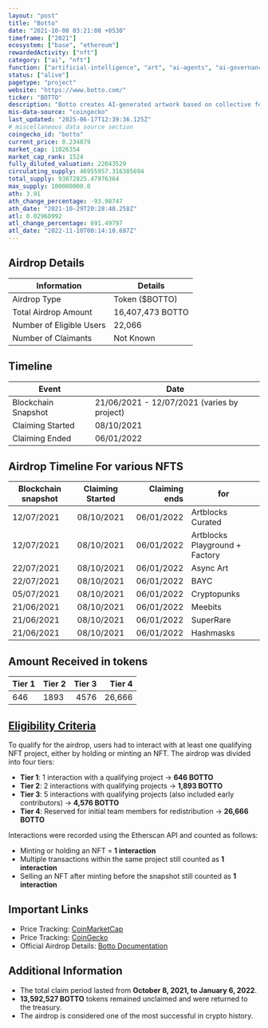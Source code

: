 ```yaml
---
layout: "post"
title: "Botto"
date: "2021-10-08 03:21:08 +0530"
timeframe: ["2021"]
ecosystem: ["base", "ethereum"]
rewardedActivity: ["nft"]
category: ["ai", "nft"]
function: ["artificial-intelligence", "art", "ai-agents", "ai-governance"]
status: ["alive"]
pagetype: "project"
website: "https://www.botto.com/"
ticker: "BOTTO"
description: "Botto creates AI-generated artwork based on collective feedback from the community, defining a new genre of art."
mis-data-source: "coingecko"
last_updated: "2025-06-17T12:39:36.125Z"
# miscellaneous data source section
coingecko_id: "botto"
current_price: 0.234879
market_cap: 11026354
market_cap_rank: 1524
fully_diluted_valuation: 22043529
circulating_supply: 46955957.316385694
total_supply: 93872825.47976364
max_supply: 100000000.0
ath: 3.91
ath_change_percentage: -93.98747
ath_date: "2021-10-29T20:28:40.258Z"
atl: 0.02968992
atl_change_percentage: 691.49797
atl_date: "2022-11-10T00:14:10.697Z"
---
```


## Airdrop Details

| Information              | Details          |
| ------------------------ | ---------------- |
| Airdrop Type             | Token ($BOTTO)   |
| Total Airdrop Amount     | 16,407,473 BOTTO |
| Number of Eligible Users | 22,066           |
| Number of Claimants      | Not Known        |

## Timeline

| Event               | Date                                        |
| ------------------- | ------------------------------------------- |
| Blockchain Snapshot | 21/06/2021 - 12/07/2021 (varies by project) |
| Claiming Started    | 08/10/2021                                  |
| Claiming Ended      | 06/01/2022                                  |

## Airdrop Timeline For various NFTS

| Blockchain snapshot | Claiming Started | Claiming ends | for                            |
| ------------------- | :--------------: | ------------: | ------------------------------ |
| 12/07/2021          |    08/10/2021    |    06/01/2022 | Artblocks Curated              |
| 12/07/2021          |    08/10/2021    |    06/01/2022 | Artblocks Playground + Factory |
| 22/07/2021          |    08/10/2021    |    06/01/2022 | Async Art                      |
| 22/07/2021          |    08/10/2021    |    06/01/2022 | BAYC                           |
| 05/07/2021          |    08/10/2021    |    06/01/2022 | Cryptopunks                    |
| 21/06/2021          |    08/10/2021    |    06/01/2022 | Meebits                        |
| 21/06/2021          |    08/10/2021    |    06/01/2022 | SuperRare                      |
| 21/06/2021          |    08/10/2021    |    06/01/2022 | Hashmasks                      |

## Amount Received in tokens

| Tier 1 | Tier 2 | Tier 3 | Tier 4 |
| ------ | :----- | -----: | -----: |
| 646    | 1893   |   4576 | 26,666 |

## [Eligibility Criteria](https://docs.botto.com/details/token-distribution/airdrop)

To qualify for the airdrop, users had to interact with at least one qualifying NFT project, either by holding or minting an NFT. The airdrop was divided into four tiers:

- **Tier 1**: 1 interaction with a qualifying project → **646 BOTTO**
- **Tier 2**: 2 interactions with qualifying projects → **1,893 BOTTO**
- **Tier 3**: 5 interactions with qualifying projects (also included early contributors) → **4,576 BOTTO**
- **Tier 4**: Reserved for initial team members for redistribution → **26,666 BOTTO**

Interactions were recorded using the Etherscan API and counted as follows:

- Minting or holding an NFT = **1 interaction**
- Multiple transactions within the same project still counted as **1 interaction**
- Selling an NFT after minting before the snapshot still counted as **1 interaction**

## Important Links

- Price Tracking: [CoinMarketCap](https://coinmarketcap.com/currencies/botto)
- Price Tracking: [CoinGecko](https://www.coingecko.com/en/coins/botto)
- Official Airdrop Details: [Botto Documentation](https://docs.botto.com/details/token-distribution/airdrop)

## Additional Information

- The total claim period lasted from **October 8, 2021, to January 6, 2022**.
- **13,592,527 BOTTO** tokens remained unclaimed and were returned to the treasury.
- The airdrop is considered one of the most successful in crypto history.